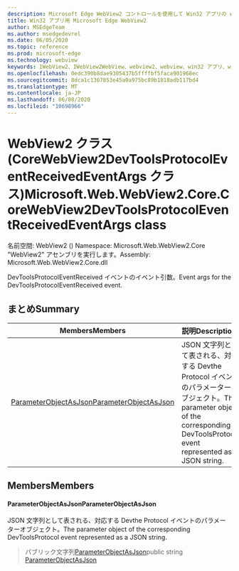 ```yaml
---
description: Microsoft Edge WebView2 コントロールを使用して Win32 アプリの web コンテンツをホストする
title: Win32 アプリ用 Microsoft Edge WebView2
author: MSEdgeTeam
ms.author: msedgedevrel
ms.date: 06/05/2020
ms.topic: reference
ms.prod: microsoft-edge
ms.technology: webview
keywords: IWebView2、IWebView2WebView、webview2、webview、win32 アプリ、win32、edge、ICoreWebView2、ICoreWebView2Controller、browser control、edge html
ms.openlocfilehash: 0edc390b8dae9305437b5ffffbf5faca901968ec
ms.sourcegitcommit: 8dca1c1367853e45a0a975bc89b1818adb117bd4
ms.translationtype: MT
ms.contentlocale: ja-JP
ms.lasthandoff: 06/08/2020
ms.locfileid: "10698966"
---
```

# <span data-ttu-id="bb8cc-104">WebView2 クラス (CoreWebView2DevToolsProtocolEventReceivedEventArgs クラス)</span><span class="sxs-lookup"><span data-stu-id="bb8cc-104">Microsoft.Web.WebView2.Core.CoreWebView2DevToolsProtocolEventReceivedEventArgs class</span></span> 

<span data-ttu-id="bb8cc-105">名前空間: WebView2 () </span><span class="sxs-lookup"><span data-stu-id="bb8cc-105">Namespace: Microsoft.Web.WebView2.Core</span></span>\
<span data-ttu-id="bb8cc-106">"WebView2" アセンブリを実行します。</span><span class="sxs-lookup"><span data-stu-id="bb8cc-106">Assembly: Microsoft.Web.WebView2.Core.dll</span></span>

<span data-ttu-id="bb8cc-107">DevToolsProtocolEventReceived イベントのイベント引数。</span><span class="sxs-lookup"><span data-stu-id="bb8cc-107">Event args for the DevToolsProtocolEventReceived event.</span></span>

## <span data-ttu-id="bb8cc-108">まとめ</span><span class="sxs-lookup"><span data-stu-id="bb8cc-108">Summary</span></span>

 <span data-ttu-id="bb8cc-109">Members</span><span class="sxs-lookup"><span data-stu-id="bb8cc-109">Members</span></span>                        | <span data-ttu-id="bb8cc-110">説明</span><span class="sxs-lookup"><span data-stu-id="bb8cc-110">Descriptions</span></span>
--------------------------------|---------------------------------------------
[<span data-ttu-id="bb8cc-111">ParameterObjectAsJson</span><span class="sxs-lookup"><span data-stu-id="bb8cc-111">ParameterObjectAsJson</span></span>](#parameterobjectasjson) | <span data-ttu-id="bb8cc-112">JSON 文字列として表される、対応する Devthe Protocol イベントのパラメーターオブジェクト。</span><span class="sxs-lookup"><span data-stu-id="bb8cc-112">The parameter object of the corresponding DevToolsProtocol event represented as a JSON string.</span></span>

## <span data-ttu-id="bb8cc-113">Members</span><span class="sxs-lookup"><span data-stu-id="bb8cc-113">Members</span></span>

#### <span data-ttu-id="bb8cc-114">ParameterObjectAsJson</span><span class="sxs-lookup"><span data-stu-id="bb8cc-114">ParameterObjectAsJson</span></span> 

<span data-ttu-id="bb8cc-115">JSON 文字列として表される、対応する Devthe Protocol イベントのパラメーターオブジェクト。</span><span class="sxs-lookup"><span data-stu-id="bb8cc-115">The parameter object of the corresponding DevToolsProtocol event represented as a JSON string.</span></span>

> <span data-ttu-id="bb8cc-116">パブリック文字列[ParameterObjectAsJson](#parameterobjectasjson)</span><span class="sxs-lookup"><span data-stu-id="bb8cc-116">public string [ParameterObjectAsJson](#parameterobjectasjson)</span></span>

